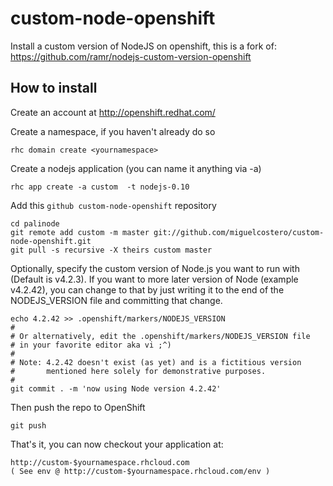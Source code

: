 # custom-node-openshift
Install a custom version of NodeJS on openshift, this is a fork of: https://github.com/ramr/nodejs-custom-version-openshift

## How to install
Create an account at http://openshift.redhat.com/

Create a namespace, if you haven't already do so

    rhc domain create <yournamespace>

Create a nodejs application (you can name it anything via -a)

    rhc app create -a custom  -t nodejs-0.10

Add this `github custom-node-openshift` repository

    cd palinode
    git remote add custom -m master git://github.com/miguelcostero/custom-node-openshift.git
    git pull -s recursive -X theirs custom master

Optionally, specify the custom version of Node.js you want to run with
(Default is v4.2.3).
If you want to more later version of Node (example v4.2.42), you can change
to that by just writing it to the end of the NODEJS_VERSION file and
committing that change.

    echo 4.2.42 >> .openshift/markers/NODEJS_VERSION
    #
    # Or alternatively, edit the .openshift/markers/NODEJS_VERSION file
    # in your favorite editor aka vi ;^)
    #
    # Note: 4.2.42 doesn't exist (as yet) and is a fictitious version
    #       mentioned here solely for demonstrative purposes.
    #
    git commit . -m 'now using Node version 4.2.42'

Then push the repo to OpenShift

    git push

That's it, you can now checkout your application at:

    http://custom-$yournamespace.rhcloud.com
    ( See env @ http://custom-$yournamespace.rhcloud.com/env )
